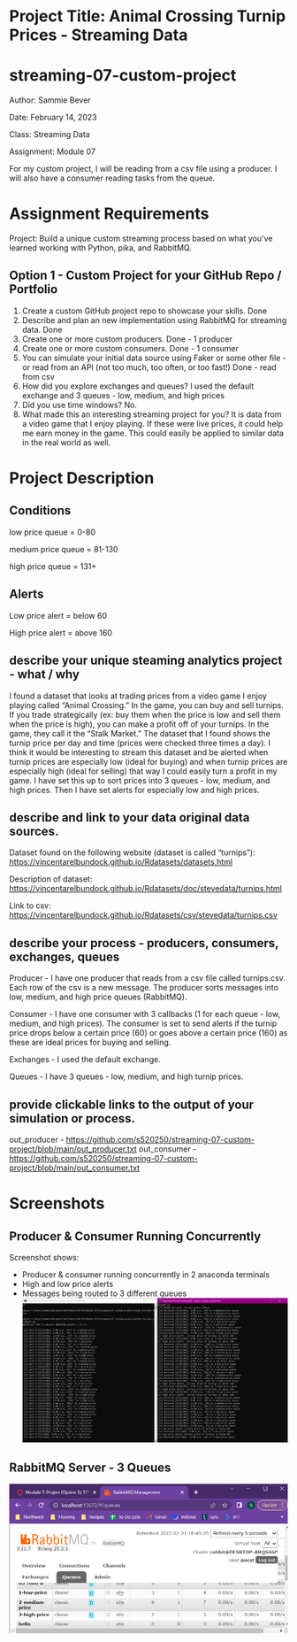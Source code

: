 # Project Title: Animal Crossing Turnip Prices - Streaming Data

# streaming-07-custom-project

Author: Sammie Bever

Date: February 14, 2023

Class: Streaming Data

Assignment: Module 07

For my custom project, I will be reading from a csv file using a producer. I will also have a consumer reading tasks from the queue.

# Assignment Requirements
Project: Build a unique custom streaming process based on what you've learned working with Python, pika, and RabbitMQ.

## Option 1 - Custom Project for your GitHub Repo / Portfolio
1. Create a custom GitHub project repo to showcase your skills. Done
2. Describe and plan an new implementation using RabbitMQ for streaming data. Done
3. Create one or more custom producers. Done - 1 producer
4. Create one or more custom consumers. Done - 1 consumer
5. You can simulate your initial data source using Faker or some other file - or read from an API (not too much, too often, or too fast!) Done - read from csv
6. How did you explore exchanges and queues? I used the default exchange and 3 queues - low, medium, and high prices
7. Did you use time windows? No.
8. What made this an interesting streaming project for you? It is data from a video game that I enjoy playing. If these were live prices, it could help me earn money in the game. This could easily be applied to similar data in the real world as well.

# Project Description
## Conditions
low price queue = 0-80

medium price queue = 81-130

high price queue = 131+

## Alerts
Low price alert = below 60

High price alert = above 160

## describe your unique steaming analytics project - what / why 
I found a dataset that looks at trading prices from a video game I enjoy playing called “Animal Crossing.” In the game, you can buy and sell turnips. If you trade strategically (ex: buy them when the price is low and sell them when the price is high), you can make a profit off of your turnips. In the game, they call it the “Stalk Market.” The dataset that I found shows the turnip price per day and time (prices were checked three times a day). I think it would be interesting to stream this dataset and be alerted when turnip prices are especially low (ideal for buying) and when turnip prices are especially high (ideal for selling) that way I could easily turn a profit in my game. I have set this up to sort prices into 3 queues - low, medium, and high prices. Then I have set alerts for especially low and high prices.  

## describe and link to your data original data sources. 
Dataset found on the following website (dataset is called “turnips”):
https://vincentarelbundock.github.io/Rdatasets/datasets.html

Description of dataset: 
https://vincentarelbundock.github.io/Rdatasets/doc/stevedata/turnips.html

Link to csv:
https://vincentarelbundock.github.io/Rdatasets/csv/stevedata/turnips.csv

## describe your process - producers, consumers, exchanges, queues
Producer - I have one producer that reads from a csv file called turnips.csv. Each row of the csv is a new message. The producer sorts messages into low, medium, and high price queues (RabbitMQ).

Consumer - I have one consumer with 3 callbacks (1 for each queue - low, medium, and high prices). The consumer is set to send alerts if the turnip price drops below a certain price (60) or goes above a certain price (160) as these are ideal prices for buying and selling.

Exchanges - I used the default exchange.

Queues - I have 3 queues - low, medium, and high turnip prices.

## provide clickable links to the output of your simulation or process. 
out_producer - https://github.com/s520250/streaming-07-custom-project/blob/main/out_producer.txt
out_consumer - https://github.com/s520250/streaming-07-custom-project/blob/main/out_consumer.txt

# Screenshots
## Producer & Consumer Running Concurrently
Screenshot shows:
- Producer & consumer running concurrently in 2 anaconda terminals
- High and low price alerts
- Messages being routed to 3 different queues
![PriceAlerts](Screenshot_High&LowPriceAlerts.PNG)

## RabbitMQ Server - 3 Queues
![RabbitMQ3Queues](Screenshot_All3Queues.PNG)